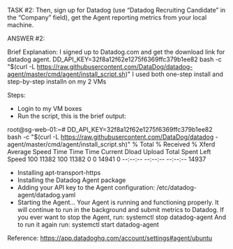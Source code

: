 TASK #2: Then, sign up for Datadog (use “Datadog Recruiting Candidate” in the “Company” field), get the Agent reporting metrics from your local machine.

ANSWER #2:

Brief Explanation:
I signed up to Datadog.com and get the download link for datadog agent.
DD_API_KEY=32f8a12f62e1275f6369ffc379b1ee82 bash -c "$(curl -L https://raw.githubusercontent.com/DataDog/datadog-agent/master/cmd/agent/install_script.sh)"
I used both one-step install and step-by-step installn on my 2 VMs

Steps:
- Login to my VM boxes
- Run the script, this is the brief output:

root@sg-web-01:~# DD_API_KEY=32f8a12f62e1275f6369ffc379b1ee82 bash -c "$(curl -L https://raw.githubusercontent.com/DataDog/datadog                                                                                                           -agent/master/cmd/agent/install_script.sh)"
  % Total    % Received % Xferd  Average Speed   Time    Time     Time  Current
                                 Dload  Upload   Total   Spent    Left  Speed
100 11382  100 11382    0     0  14941      0 --:--:-- --:--:-- --:--:-- 14937
* Installing apt-transport-https
* Installing the Datadog Agent package
* Adding your API key to the Agent configuration: /etc/datadog-agent/datadog.yaml
* Starting the Agent...
Your Agent is running and functioning properly. It will continue to run in the background and submit metrics to Datadog.
If you ever want to stop the Agent, run:
     systemctl stop datadog-agent
And to run it again run:
     systemctl start datadog-agent

Reference:
https://app.datadoghq.com/account/settings#agent/ubuntu
